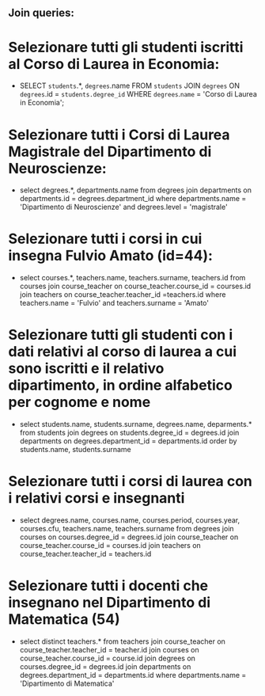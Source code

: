 ## Join queries:

# Selezionare tutti gli studenti iscritti al Corso di Laurea in Economia:
- SELECT `students`.*, `degrees`.name FROM `students` JOIN `degrees` ON `degrees`.id = `students.degree_id` WHERE `degrees`.`name` = 'Corso di Laurea in Economia';
# Selezionare tutti i Corsi di Laurea Magistrale del Dipartimento di Neuroscienze:

- select degrees.*, departments.name from degrees join departments on departments.id = degrees.department_id where departments.name = 'Dipartimento di Neuroscienze' and degrees.level = 'magistrale'
# Selezionare tutti i corsi in cui insegna Fulvio Amato (id=44):

- select courses.*, teachers.name, teachers.surname, teachers.id from courses join course_teacher on course_teacher.course_id = courses.id join teachers on course_teacher.teacher_id =teachers.id where teachers.name = 'Fulvio' and teachers.surname = 'Amato'
# Selezionare tutti gli studenti con i dati relativi al corso di laurea a cui sono iscritti e il relativo dipartimento, in ordine alfabetico per cognome e nome

- select students.name, students.surname, degrees.name, deparments.* from students join degrees on students.degree_id = degrees.id join departments on degrees.department_id = departments.id order by students.name, students.surname

# Selezionare tutti i corsi di laurea con i relativi corsi e insegnanti

- select degrees.name, courses.name, courses.period, courses.year, courses.cfu, teachers.name, teachers.surname from degrees join courses on courses.degree_id = degrees.id join course_teacher on course_teacher.course_id = courses.id join teachers on course_teacher.teacher_id = teachers.id 

# Selezionare tutti i docenti che insegnano nel Dipartimento di Matematica (54)

- select distinct teachers.* from teachers join course_teacher on course_teacher.teacher_id = teacher.id join courses on course_teacher.course_id = course.id join degrees on courses.degree_id = degrees.id join departments on degrees.department_id = departments.id where departments.name = 'Dipartimento di Matematica' 
